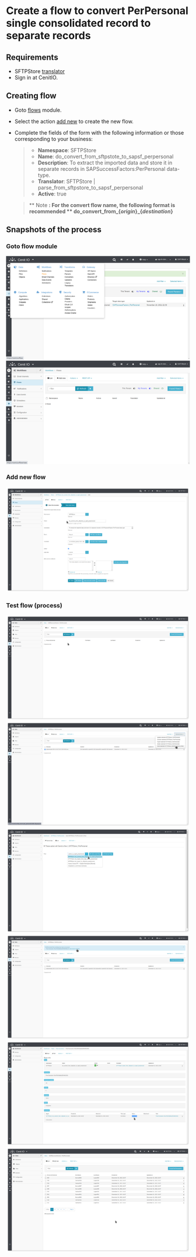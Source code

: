 # Create a flow to convert PerPersonal single consolidated record to separate records

## Requirements

* SFTPStore [translator](../translators/parse_from_sftpstore_to_sapsf_perpersonal.md)
* Sign in at CenitIO.[<i class="fa fa-external-link" aria-hidden="true"></i>](https://cenit.io/users/sign_in)

## Creating flow

* Goto [flows](https://cenit.io/flow) module.
* Select the action [add new](https://cenit.io/flow/new) to create the new flow.
* Complete the fields of the form with the following information or those corresponding to your business:

    >- **Namespace**: SFTPStore
    >- **Name**: do_convert_from_sftpstote_to_sapsf_perpersonal
    >- **Description**: To extract the imported data and store it in separate records in SAPSuccessFactors:PerPersonal data-type.
    >- **Translator**: SFTPStore | parse_from_sftpstore_to_sapsf_perpersonal
    >- **Active**: true

    > ** Note **: For the convert flow name, the following format is recommended ** do_convert_from_\{*origin*\}\_\{*destination*\}**

## Snapshots of the process

### Goto flow module

   ![](../assets/snapshots/sftp-store-flow/snapshots-001.png)
   ![](../assets/snapshots/sftp-store-flow/snapshots-002.png)
    
### Add new flow

   ![](../assets/snapshots/sftp-store-flow/snapshots-403.png)
   
### Test flow (process)

   ![](../assets/snapshots/sftp-store-flow/snapshots-404.png)
   ![](../assets/snapshots/sftp-store-flow/snapshots-405.png)
   ![](../assets/snapshots/sftp-store-flow/snapshots-406.png)
   ![](../assets/snapshots/sftp-store-flow/snapshots-407.png)
   ![](../assets/snapshots/sftp-store-flow/snapshots-409.png)
   ![](../assets/snapshots/sftp-store-flow/snapshots-410.png)
